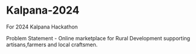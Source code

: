 # Kalpana-2024
For 2024 Kalpana Hackathon

Problem Statement - Online marketplace for Rural Development supporting artisans,farmers and local craftsmen.
